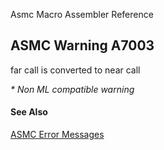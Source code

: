 Asmc Macro Assembler Reference

## ASMC Warning A7003

far call is converted to near call

_* Non ML compatible warning_

#### See Also

[ASMC Error Messages](readme.md)